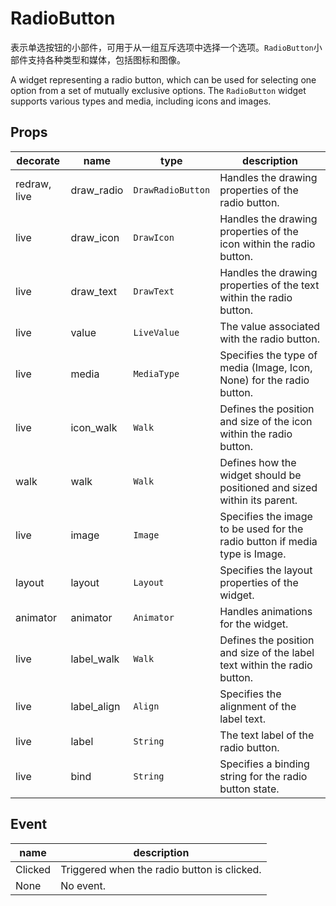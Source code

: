 # RadioButton

表示单选按钮的小部件，可用于从一组互斥选项中选择一个选项。`RadioButton`小部件支持各种类型和媒体，包括图标和图像。

A widget representing a radio button, which can be used for selecting one option from a set of mutually exclusive options. The `RadioButton` widget supports various types and media, including icons and images.

## Props
|decorate|name|type|description|
|--|--|--|--|
|redraw, live|draw_radio|`DrawRadioButton`|Handles the drawing properties of the radio button.|
|live|draw_icon|`DrawIcon`|Handles the drawing properties of the icon within the radio button.|
|live|draw_text|`DrawText`|Handles the drawing properties of the text within the radio button.|
|live|value|`LiveValue`|The value associated with the radio button.|
|live|media|`MediaType`|Specifies the type of media (Image, Icon, None) for the radio button.|
|live|icon_walk|`Walk`|Defines the position and size of the icon within the radio button.|
|walk|walk|`Walk`|Defines how the widget should be positioned and sized within its parent.|
|live|image|`Image`|Specifies the image to be used for the radio button if media type is Image.|
|layout|layout|`Layout`|Specifies the layout properties of the widget.|
|animator|animator|`Animator`|Handles animations for the widget.|
|live|label_walk|`Walk`|Defines the position and size of the label text within the radio button.|
|live|label_align|`Align`|Specifies the alignment of the label text.|
|live|label|`String`|The text label of the radio button.|
|live|bind|`String`|Specifies a binding string for the radio button state.|

## Event
|name|description|
|--|--|
|Clicked|Triggered when the radio button is clicked.|
|None|No event.|

